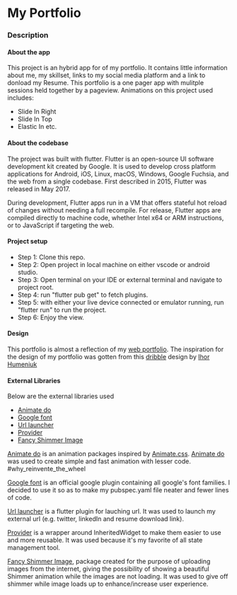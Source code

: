 # My Portfolio

### Description

#### About the app
This project is an hybrid app for of my portfolio. It contains little information about me, my skillset, 
links to my social media platform and a link to donload my Resume. 
This portfolio is a one pager app with mulitple sessions held together by a pageview. Animations on this project used includes:
- Slide In Right
- Slide In Top
- Elastic In etc.

#### About the codebase
The project was built with flutter. Flutter is an open-source UI software development kit created by Google. It is used to develop cross platform applications for Android, iOS, Linux, macOS, Windows, Google Fuchsia, and the web from a single codebase. First described in 2015, Flutter was released in May 2017.

During development, Flutter apps run in a VM that offers stateful hot reload of changes without needing a full recompile. For release, Flutter apps are compiled directly to machine code, whether Intel x64 or ARM instructions, or to JavaScript if targeting the web.

#### Project setup
- Step 1: Clone this repo.
- Step 2: Open project in local machine on either vscode or android studio.
- Step 3: Open terminal on your IDE or external terminal and navigate to project root.
- Step 4: run "flutter pub get" to fetch plugins.
- Step 5: with either your live device connected or emulator running, run "flutter run" to run the project.
- Step 6: Enjoy the view.

#### Design
This portfolio is almost a reflection of my [web portfolio](https://kparobor.me/).
The inspiration for the design of my portfolio was gotten from this [dribble](https://dribbble.com/shots/6719179-Photographer-Portfolio-animation) design by [Ihor Humeniuk](https://dribbble.com/HumeniukIhor)

#### External Libraries
Below are the external libraries used
- [Animate do](https://pub.dev/packages/animate_do)
- [Google font](https://pub.dev/packages/google_fonts)
- [Url launcher](https://pub.dev/packages/url_launcher)
- [Provider](https://pub.dev/packages/provider)
- [Fancy Shimmer Image](https://pub.dev/packages/fancy_shimmer_image) 

[Animate do](https://pub.dev/packages/animate_do) is an animation packages inspired by [Animate.css](https://daneden.github.io/animate.css/). [Animate do](https://pub.dev/packages/animate_do) was used to create simple and fast animation with lesser code. #why_reinvente_the_wheel

[Google font](https://pub.dev/packages/google_fonts) is an official google plugin containing all google's font families. I decided to use it so as to make my pubspec.yaml file neater and fewer lines of code. 

[Url launcher](https://pub.dev/packages/url_launcher) is a flutter plugin for lauching url. It was used to launch my external url (e.g. twitter, linkedIn and resume download link).

[Provider](https://pub.dev/packages/provider) is a wrapper around InheritedWidget to make them easier to use and more reusable. It was used because it's my favorite of all state management tool.

[Fancy Shimmer Image](https://pub.dev/packages/fancy_shimmer_image), package created for the purpose of uploading images from the internet, giving the possibility of showing a beautiful Shimmer animation while the images are not loading.
It was used to give off shimmer while image loads up to enhance/increase user experience.





